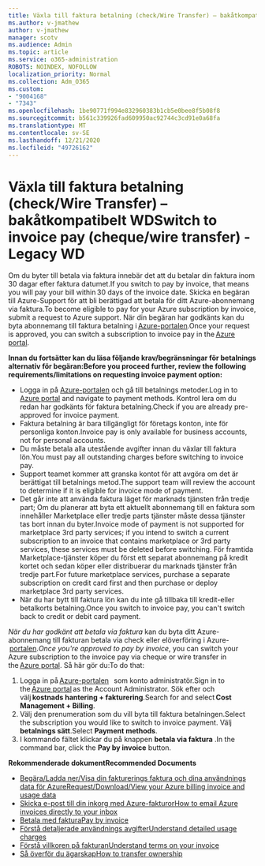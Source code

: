 ```yaml
---
title: Växla till faktura betalning (check/Wire Transfer) – bakåtkompatibelt WD
ms.author: v-jmathew
author: v-jmathew
manager: scotv
ms.audience: Admin
ms.topic: article
ms.service: o365-administration
ROBOTS: NOINDEX, NOFOLLOW
localization_priority: Normal
ms.collection: Adm_O365
ms.custom:
- "9004168"
- "7343"
ms.openlocfilehash: 1be90771f994e832960383b1cb5e0bee8f5b08f8
ms.sourcegitcommit: b561c339926fad609950ac92744c3cd91e0a68fa
ms.translationtype: MT
ms.contentlocale: sv-SE
ms.lasthandoff: 12/21/2020
ms.locfileid: "49726162"
---
```

# <a name="switch-to-invoice-pay-chequewire-transfer---legacy-wd"></a><span data-ttu-id="b7da9-102">Växla till faktura betalning (check/Wire Transfer) – bakåtkompatibelt WD</span><span class="sxs-lookup"><span data-stu-id="b7da9-102">Switch to invoice pay (cheque/wire transfer) - Legacy WD</span></span>

<span data-ttu-id="b7da9-103">Om du byter till betala via faktura innebär det att du betalar din faktura inom 30 dagar efter faktura datumet.</span><span class="sxs-lookup"><span data-stu-id="b7da9-103">If you switch to pay by invoice, that means you will pay your bill within 30 days of the invoice date.</span></span> <span data-ttu-id="b7da9-104">Skicka en begäran till Azure-Support för att bli berättigad att betala för ditt Azure-abonnemang via faktura.</span><span class="sxs-lookup"><span data-stu-id="b7da9-104">To become eligible to pay for your Azure subscription by invoice, submit a request to Azure support.</span></span> <span data-ttu-id="b7da9-105">När din begäran har godkänts kan du byta abonnemang till faktura betalning i [Azure-portalen](https://portal.azure.com/).</span><span class="sxs-lookup"><span data-stu-id="b7da9-105">Once your request is approved, you can switch a subscription to invoice pay in the [Azure portal](https://portal.azure.com/).</span></span>

<span data-ttu-id="b7da9-106">**Innan du fortsätter kan du läsa följande krav/begränsningar för betalnings alternativ för begäran:**</span><span class="sxs-lookup"><span data-stu-id="b7da9-106">**Before you proceed further, review the following requirements/limitations on requesting invoice payment option:**</span></span>

- <span data-ttu-id="b7da9-107">Logga in på [Azure-portalen](https://portal.azure.com/) och gå till betalnings metoder.</span><span class="sxs-lookup"><span data-stu-id="b7da9-107">Log in to [Azure portal](https://portal.azure.com/) and navigate to payment methods.</span></span> <span data-ttu-id="b7da9-108">Kontrol lera om du redan har godkänts för faktura betalning.</span><span class="sxs-lookup"><span data-stu-id="b7da9-108">Check if you are already pre-approved for invoice payment.</span></span>
- <span data-ttu-id="b7da9-109">Faktura betalning är bara tillgängligt för företags konton, inte för personliga konton.</span><span class="sxs-lookup"><span data-stu-id="b7da9-109">Invoice pay is only available for business accounts, not for personal accounts.</span></span>
- <span data-ttu-id="b7da9-110">Du måste betala alla utestående avgifter innan du växlar till faktura lön.</span><span class="sxs-lookup"><span data-stu-id="b7da9-110">You must pay all outstanding charges before switching to invoice pay.</span></span>
- <span data-ttu-id="b7da9-111">Support teamet kommer att granska kontot för att avgöra om det är berättigat till betalnings metod.</span><span class="sxs-lookup"><span data-stu-id="b7da9-111">The support team will review the account to determine if it is eligible for invoice mode of payment.</span></span>
- <span data-ttu-id="b7da9-112">Det går inte att använda faktura läget för marknads tjänsten från tredje part; Om du planerar att byta ett aktuellt abonnemang till en faktura som innehåller Marketplace eller tredje parts tjänster måste dessa tjänster tas bort innan du byter.</span><span class="sxs-lookup"><span data-stu-id="b7da9-112">Invoice mode of payment is not supported for marketplace 3rd party services; if you intend to switch a current subscription to an invoice that contains marketplace or 3rd party services, these services must be deleted before switching.</span></span> <span data-ttu-id="b7da9-113">För framtida Marketplace-tjänster köper du först ett separat abonnemang på kredit kortet och sedan köper eller distribuerar du marknads tjänster från tredje part.</span><span class="sxs-lookup"><span data-stu-id="b7da9-113">For future marketplace services, purchase a separate subscription on credit card first and then purchase or deploy marketplace 3rd party services.</span></span>
- <span data-ttu-id="b7da9-114">När du har bytt till faktura lön kan du inte gå tillbaka till kredit-eller betalkorts betalning.</span><span class="sxs-lookup"><span data-stu-id="b7da9-114">Once you switch to invoice pay, you can't switch back to credit or debit card payment.</span></span>

<span data-ttu-id="b7da9-115">*När du har godkänt att betala via faktura* kan du byta ditt Azure-abonnemang till fakturan betala via check eller elöverföring i Azure- [portalen](https://portal.azure.com/).</span><span class="sxs-lookup"><span data-stu-id="b7da9-115">*Once you're approved to pay by invoice*, you can switch your Azure subscription to the invoice pay via cheque or wire transfer in the [Azure portal](https://portal.azure.com/).</span></span>
<span data-ttu-id="b7da9-116">Så här gör du:</span><span class="sxs-lookup"><span data-stu-id="b7da9-116">To do that:</span></span>

1. <span data-ttu-id="b7da9-117">Logga in på [Azure-portalen](https://portal.azure.com/)   som konto administratör.</span><span class="sxs-lookup"><span data-stu-id="b7da9-117">Sign in to the [Azure portal](https://portal.azure.com/) as the Account Administrator.</span></span> <span data-ttu-id="b7da9-118">Sök efter och välj **kostnads hantering + fakturering**.</span><span class="sxs-lookup"><span data-stu-id="b7da9-118">Search for and select **Cost Management + Billing**.</span></span>
2. <span data-ttu-id="b7da9-119">Välj den prenumeration som du vill byta till faktura betalningen.</span><span class="sxs-lookup"><span data-stu-id="b7da9-119">Select the subscription you would like to switch to invoice payment.</span></span> <span data-ttu-id="b7da9-120">Välj **betalnings sätt**.</span><span class="sxs-lookup"><span data-stu-id="b7da9-120">Select **Payment methods**.</span></span>
3. <span data-ttu-id="b7da9-121">I kommando fältet klickar du på knappen **betala via faktura** .</span><span class="sxs-lookup"><span data-stu-id="b7da9-121">In the command bar, click the **Pay by invoice** button.</span></span>

<span data-ttu-id="b7da9-122">**Rekommenderade dokument**</span><span class="sxs-lookup"><span data-stu-id="b7da9-122">**Recommended Documents**</span></span>

- [<span data-ttu-id="b7da9-123">Begära/Ladda ner/Visa din fakturerings faktura och dina användnings data för Azure</span><span class="sxs-lookup"><span data-stu-id="b7da9-123">Request/Download/View your Azure billing invoice and usage data</span></span>](https://docs.microsoft.com/azure/billing/billing-download-azure-invoice-daily-usage-date)
- [<span data-ttu-id="b7da9-124">Skicka e-post till din inkorg med Azure-fakturor</span><span class="sxs-lookup"><span data-stu-id="b7da9-124">How to email Azure invoices directly to your inbox</span></span>](https://docs.microsoft.com/azure/billing/billing-download-azure-invoice-daily-usage-date)
- [<span data-ttu-id="b7da9-125">Betala med faktura</span><span class="sxs-lookup"><span data-stu-id="b7da9-125">Pay by invoice</span></span>](https://docs.microsoft.com/azure/billing/billing-how-to-pay-by-invoice)
- [<span data-ttu-id="b7da9-126">Förstå detaljerade användnings avgifter</span><span class="sxs-lookup"><span data-stu-id="b7da9-126">Understand detailed usage charges</span></span>](https://docs.microsoft.com/azure/billing/billing-understand-your-bill)
- [<span data-ttu-id="b7da9-127">Förstå villkoren på fakturan</span><span class="sxs-lookup"><span data-stu-id="b7da9-127">Understand terms on your invoice</span></span>](https://docs.microsoft.com/azure/billing/billing-understand-your-invoice)
- [<span data-ttu-id="b7da9-128">Så överför du ägarskap</span><span class="sxs-lookup"><span data-stu-id="b7da9-128">How to transfer ownership</span></span>](https://docs.microsoft.com/azure/billing/billing-subscription-transfer)
